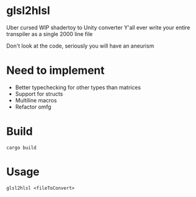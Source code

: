 # glsl2hlsl
Uber cursed WIP shadertoy to Unity converter
Y'all ever write your entire transpiler as a single 2000 line file

Don't look at the code, seriously you will have an aneurism

# Need to implement
- Better typechecking for other types than matrices
- Support for structs
- Multiline macros
- Refactor omfg

# Build
`cargo build`

# Usage
`glsl2hlsl <fileToConvert>`
